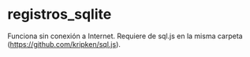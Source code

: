 # registros_sqlite
Funciona sin conexión a Internet. Requiere de sql.js en la misma carpeta (https://github.com/kripken/sql.js).
